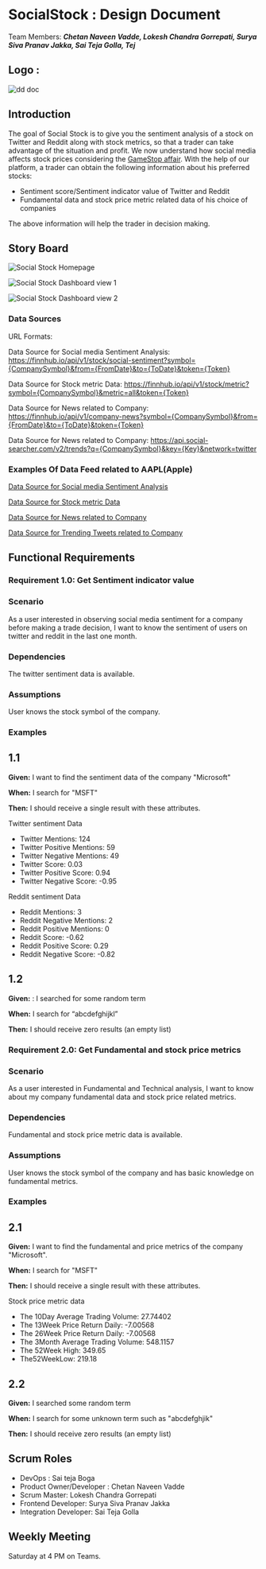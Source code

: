 # SocialStock : Design Document

Team Members: _**Chetan Naveen Vadde, Lokesh Chandra Gorrepati, Surya Siva Pranav Jakka, Sai Teja Golla, Tej**_

## Logo :

![dd doc](SocialStockLogo.jpg)




## **Introduction**

The goal of Social Stock is to give you the sentiment analysis of a stock on Twitter and Reddit along with stock metrics, so that a trader can take advantage of the situation and profit. We now understand how social media affects stock prices considering the [GameStop affair](https://www.nbcnews.com/business/business-news/gamestop-reddit-explainer-what-s-happening-stock-market-n1255922). 
With the help of our platform, a trader can obtain the following information about his preferred stocks:
*	Sentiment score/Sentiment indicator value of Twitter and Reddit
*	Fundamental data and stock price metric related data of his choice of companies

The above information will help the trader in decision making.


## **Story Board**

![Social Stock Homepage](SocialStockHomePage.jpg)

![Social Stock Dashboard view 1](socialstock_sentiment_page.png)

![Social Stock Dashboard view 2](socialstock_news_page.png)

### **Data Sources**
URL Formats: 

Data Source for Social media Sentiment Analysis: https://finnhub.io/api/v1/stock/social-sentiment?symbol={CompanySymbol}&from={FromDate}&to={ToDate}&token={Token}

Data Source for Stock metric Data: https://finnhub.io/api/v1/stock/metric?symbol={CompanySymbol}&metric=all&token={Token}

Data Source for News related to Company: https://finnhub.io/api/v1/company-news?symbol={CompanySymbol}&from={FromDate}&to={ToDate}&token={Token}

Data Source for News related to Company: https://api.social-searcher.com/v2/trends?q={CompanySymbol}&key={Key}&network=twitter

### Examples Of Data Feed related to AAPL(Apple)

[Data Source for Social media Sentiment Analysis](https://finnhub.io/api/v1/stock/social-sentiment?symbol=AAPL&from=2022-09-22&to=2022-10-22&token=cd7l922ad3iasq2munj0cd7l922ad3iasq2munjg)

[Data Source for Stock metric Data](https://finnhub.io/api/v1/stock/metric?symbol=AAPL&metric=all&token=cd7l922ad3iasq2munj0cd7l922ad3iasq2munjg)

[Data Source for News related to Company](https://finnhub.io/api/v1/company-news?symbol=AAPL&from=2022-09-01&to=2022-10-09&token=cd7l922ad3iasq2munj0cd7l922ad3iasq2munjg)

[Data Source for Trending Tweets related to Company](https://api.social-searcher.com/v2/trends?q=AAPL&key=84115b4028964b26ea46f08761beb279&network=twitter)

## **Functional Requirements**

### **Requirement 1.0: Get Sentiment indicator value**

### **Scenario**

As a user interested in observing social media sentiment for a company before making a trade decision, I want to know the sentiment of users on twitter and reddit in the last one month.

### **Dependencies**

The twitter sentiment data is available.

### **Assumptions**

User knows the stock symbol of the company.

### **Examples**

## 1.1 
**Given:** I want to find the sentiment data of the company "Microsoft"

**When:** I search for "MSFT"

**Then:** I should receive a single result with these attributes.

Twitter sentiment Data

* Twitter Mentions: 124
* Twitter Positive Mentions: 59
* Twitter Negative Mentions: 49
* Twitter Score: 0.03
* Twitter Positive Score: 0.94
* Twitter Negative Score: -0.95

Reddit sentiment Data

* Reddit Mentions: 3
* Reddit Negative Mentions: 2
* Reddit Positive Mentions: 0
* Reddit Score: -0.62
* Reddit Positive Score: 0.29
* Reddit Negative Score: -0.82



## 1.2 
**Given:** : I searched for some random term

**When:** I search for “abcdefghijkl”

**Then:** I should receive zero results (an empty list)


### **Requirement 2.0: Get Fundamental and stock price metrics**

### **Scenario**

As a user interested in Fundamental and Technical analysis, I want to know about my company fundamental data and stock price related metrics.

### **Dependencies**

Fundamental and stock price metric data is available.

### **Assumptions**

User knows the stock symbol of the company and has basic knowledge on fundamental metrics.

### **Examples**

## 2.1 
**Given:** I want to find the fundamental and price metrics of the company "Microsoft". 

**When:** I search for "MSFT"

**Then:** I should receive a single result with these attributes.

Stock price metric data

* The 10Day Average Trading Volume: 27.74402
* The 13Week Price Return Daily: -7.00568
* The 26Week Price Return Daily: -7.00568
* The 3Month Average Trading Volume: 548.1157
* The 52Week High: 349.65
* The52WeekLow: 219.18



## 2.2 
**Given:** I searched some random term

**When:** I search for some unknown term such as "abcdefghjik" 

**Then:** I should receive zero results (an empty list)

## **Scrum Roles**

- DevOps : Sai teja Boga
- Product Owner/Developer : Chetan Naveen Vadde
- Scrum Master: Lokesh Chandra Gorrepati
- Frontend Developer: Surya Siva Pranav Jakka
- Integration Developer: Sai Teja Golla

## **Weekly Meeting**

Saturday at 4 PM on Teams.
